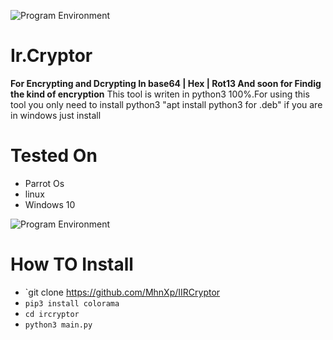 ![Program Environment](https://s22.picofile.com/file/8447916792/IR_Cryptorw22.png)

# Ir.Cryptor
**For Encrypting and Dcrypting In base64 | Hex | Rot13 And soon for Findig the kind of encryption**
This tool is writen in python3 100%.For using this tool you only need to install python3
"apt install python3 for .deb" if you are in windows just install 
# Tested On
* Parrot Os
* linux
* Windows 10

![Program Environment](https://s23.picofile.com/file/8447916776/screen.png)

# How TO Install
* `git clone https://github.com/MhnXp/IIRCryptor
* `pip3 install colorama`
* `cd ircryptor`
* `python3 main.py `

